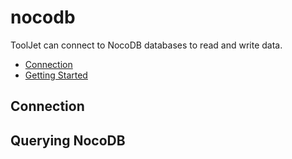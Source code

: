 
# nocodb

ToolJet can connect to NocoDB databases to read and write data. 

- [Connection](#connection)
- [Getting Started](#querying-nocodb)

## Connection

## Querying NocoDB